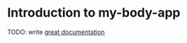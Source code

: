 # Introduction to my-body-app

TODO: write [great documentation](http://jacobian.org/writing/what-to-write/)
